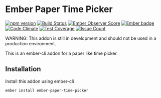 # Ember Paper Time Picker
[![npm version](https://badge.fury.io/js/ember-paper-time-picker.svg)](https://badge.fury.io/js/ember-paper-time-picker)
[![Build Status](https://travis-ci.org/busybusy/webapp-ember-paper-time-picker.svg?branch=master)](https://travis-ci.org/busybusy/webapp-ember-paper-time-picker)
[![Ember Observer Score](https://emberobserver.com/badges/ember-paper-time-picker.svg)](https://emberobserver.com/addons/ember-paper-time-picker)
[![Ember badge][ember-badge]][embadge]
[![Code Climate](https://codeclimate.com/github/busybusy/webapp-ember-paper-time-picker/badges/gpa.svg)](https://codeclimate.com/github/busybusy/webapp-ember-paper-time-picker)
[![Test Coverage](https://codeclimate.com/github/busybusy/webapp-ember-paper-time-picker/badges/coverage.svg)](https://codeclimate.com/github/busybusy/webapp-ember-paper-time-picker/coverage)
[![Issue Count](https://codeclimate.com/github/busybusy/webapp-ember-paper-time-picker/badges/issue_count.svg)](https://codeclimate.com/github/busybusy/webapp-ember-paper-time-picker)


WARNING: This addon is still in development and should not be used in a production environment.

This is an ember-cli addon for a paper like time picker.

## Installation

Install this addon using ember-cli
```
ember install ember-paper-time-picker
```

[embadge]: http://embadge.io/
[ember-badge]: http://embadge.io/v1/badge.svg?start=2.11.0
